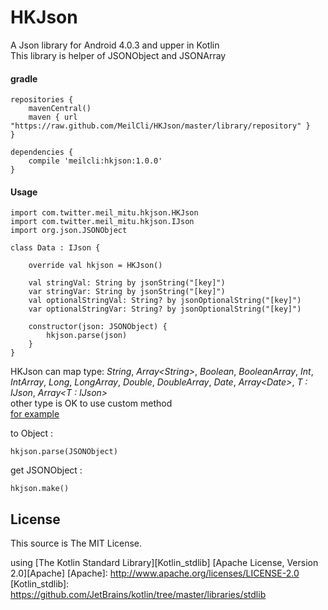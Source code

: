 # HKJson
A Json library for Android 4.0.3 and upper in Kotlin  
This library is helper of JSONObject and JSONArray

#### gradle
	repositories {
	    mavenCentral()
	    maven { url "https://raw.github.com/MeilCli/HKJson/master/library/repository" }
	}
	
	dependencies {
		compile 'meilcli:hkjson:1.0.0'
	}

#### Usage
	import com.twitter.meil_mitu.hkjson.HKJson
	import com.twitter.meil_mitu.hkjson.IJson
	import org.json.JSONObject
	
	class Data : IJson {
	
		override val hkjson = HKJson()
	
		val stringVal: String by jsonString("[key]")
		var stringVar: String by jsonString("[key]")
		val optionalStringVal: String? by jsonOptionalString("[key]")
		var optionalStringVar: String? by jsonOptionalString("[key]")
	
		constructor(json: JSONObject) {
			hkjson.parse(json)
		}
	}
	

HKJson can map type: *String*, *Array\<String\>*, *Boolean*, *BooleanArray*, *Int*, *IntArray*, *Long*, *LongArray*, *Double*, *DoubleArray*, *Date*, *Array\<Date\>*, *T : IJson*, *Array\<T : IJson\>*  
other type is OK to use custom method  
[for example](https://github.com/MeilCli/HKJson/tree/master/library/src/androidTest/kotlin/com/twitter/meil_mitu/hkjson/example)  
  
to Object :  

	hkjson.parse(JSONObject)
	
get JSONObject :   

	hkjson.make()
	


License
----------

This source is The MIT License.

using [The Kotlin Standard Library][Kotlin_stdlib] [Apache License, Version 2.0][Apache]
[Apache]: http://www.apache.org/licenses/LICENSE-2.0
[Kotlin_stdlib]: https://github.com/JetBrains/kotlin/tree/master/libraries/stdlib
